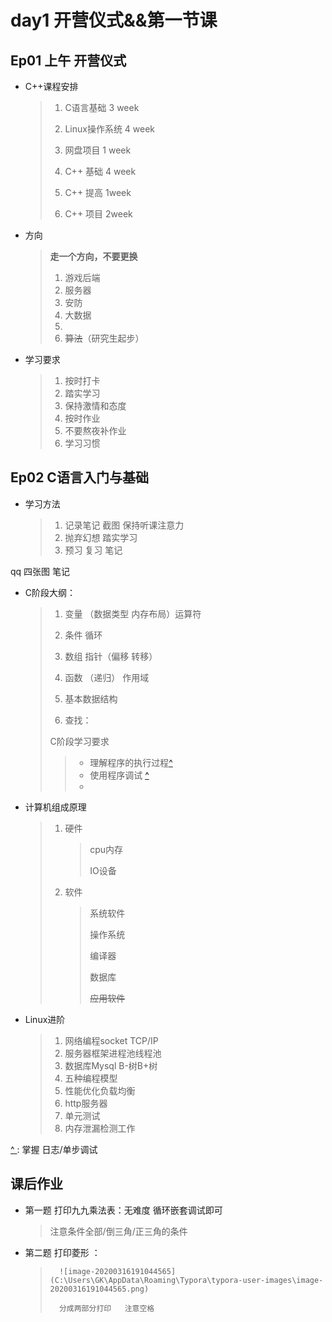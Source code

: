 # day1 开营仪式&&第一节课

## Ep01  上午 开营仪式

+ C++课程安排
	>1. C语言基础 3 week
	>
	>2. Linux操作系统 4 week
	>
	>3. 网盘项目  1 week
	>
	>4. C++ 基础  4 week
	>
	>5. C++ 提高  1week
	>
	>6. C++ 项目  2week

+ 方向
	
	> **走一个方向，不要更换**
	>
	> 1. 游戏后端
	> 2. 服务器
	> 3. 安防
	> 4. 大数据
	> 5. 
	> 6. ~~算法~~（研究生起步）
	>
	> 
	
+ 学习要求
	>1. 按时打卡
	>2. 踏实学习 
	>3. 保持激情和态度
	>4. 按时作业
	>5. 不要熬夜补作业
	>6. 学习习惯

## Ep02  C语言入门与基础

+ 学习方法
	>1. 记录笔记 截图 保持听课注意力
	>2. 抛弃幻想 踏实学习
	>3. 预习 复习 笔记
	>

qq 四张图 笔记

+ C阶段大纲：
	>1. 变量 （数据类型 内存布局）运算符
	>
  >2. 条件 循环
  >
  >3. 数组 指针（偏移 转移）
  >
  >4. 函数 （递归） 作用域
  >
  >5. 基本数据结构
  >
  >6. 查找：
  >
  >  C阶段学习要求
  > > * 理解程序的执行过程[^  ]
  > > * 使用程序调试 [^   ]
  > > * 
  
+ 计算机组成原理
	> 1. 硬件
	>
	>    > cpu内存 
	>    >
	>    > IO设备
	>
	> 2. 软件
	>
	>    > 系统软件
	>    >
	>    > 操作系统
	>    >
	>    > 编译器
	>    >
	>    > 数据库
	>    >
	>    > ~~应用软件~~
	>    >
	>    > 



+ Linux进阶

  > 1. 网络编程socket TCP/IP
  > 2. 服务器框架进程池线程池
  > 3. 数据库Mysql B-树B+树
  > 4. 五种编程模型
  > 5. 性能优化负载均衡
  > 6. http服务器
  > 7. 单元测试
  > 8. 内存泄漏检测工作







[^  ]:是内存变化的过程
[^   ]: 掌握 日志/单步调试











## 课后作业

+ 第一题  打印九九乘法表：无难度 循环嵌套调试即可
	
	> 注意条件全部/倒三角/正三角的条件
+ 第二题 打印菱形 ：
	
	> 		![image-20200316191044565](C:\Users\GK\AppData\Roaming\Typora\typora-user-images\image-20200316191044565.png)
	>
	> 		分成两部分打印   注意空格
	
	